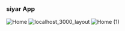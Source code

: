 ### siyar App
![Home](https://user-images.githubusercontent.com/58856307/232983454-9c0ff596-ae42-475c-88ac-ecb817b921ec.png)
![localhost_3000_layout](https://user-images.githubusercontent.com/58856307/232983465-8438f4e2-43e1-4623-a163-406a5cca15ba.png)
![Home (1)](https://user-images.githubusercontent.com/58856307/232983470-cba1f296-17ac-4992-8f36-dcfa469e9904.png)
